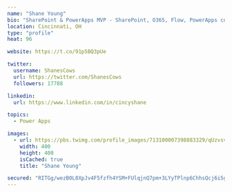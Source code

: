 ```yaml
---
name: "Shane Young"
bio: "SharePoint & PowerApps MVP - SharePoint, O365, Flow, PowerApps consulting? @PowerApps911 | Pure Snark? You found it."
location: Cincinnati, OH
type: "profile"
heat: 96

website: https://t.co/91p5BQ3pUe

twitter:
  username: ShanesCows
  url: https://twitter.com/ShanesCows
  followers: 17788

linkedin:
  url: https://www.linkedin.com/in/cincyshane

topics:
  - Power Apps

images:
  - url: https://pbs.twimg.com/profile_images/713100007398883329/qUzvsvQ3_400x400.jpg
    width: 400
    height: 400
    isCached: true
    title: "Shane Young"

secured: "RITGg/wezB0L8XpJv4F5fzfh4YSM+FUlqjnQ7pm+3LYyTPlnp6ChhsQcj6i5gNavlwsJb4VEbGn74G3gwqNjZDejzyUjobqg8PT1y178I9+NgWyQ+x732wuUSiNPUHkjkOFC2/lXcJAeyiHPrxHXbREobElB5GJnuwOu1WuCdbUpQznTgURNzJ2AzgrtzfvZIdM6FtfXNAz5Cwl3p7m9dweJ9LFrM40b4U3Ofn7r70H9K+l59qN+TPoFoIP6xMArAkmGjjlXFGJHHeIr9AtBlQPHUcdDzjjWFbwmFZvZ9s9uv+SWLWXl4r9rWJLA0u8cduxJsk0yHJHXICkfgCNMIF1tY6u/rNug3wFL9DUfJT8oETvFF5YMnu3q++TF849uT7vLqylWShK0UmmsU38i/QWWKh2HnYbc6Vp1KB8UEGc=;pv00vMwjHq+LitWqs+kbLw=="
---
```


